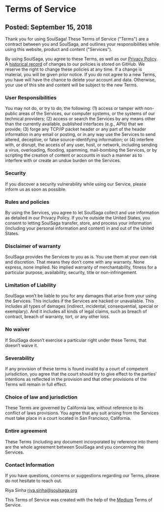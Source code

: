 # Terms of Service
## Posted: September 15, 2018
Thank you for using SoulSaga! These Terms of Service ("Terms") are a contract between you and SoulSaga, and outlines your responsibilities while using this website, product and content ("Services").

By using SoulSaga, you agree to these Terms, as well as our [Privacy Policy](https://soulsaga.org/privacy). A [historical record](https://github.com/riyavsinha/soulsaga-policy) of changes to our policies is stored on GitHub. We reserve the right to change these policies at any time. If a change is material, you will be given prior notice. If you do not agree to a new Terms, you have will have the chance to delete your account and data. Otherwise, your use of this site and content will be subject to the new Terms.

### User Responsibilities
You may not do, or try to do, the following: (1) access or tamper with non-public areas of the Services, our computer systems, or the systems of our technical providers; (2) access or search the Services by any means other than the currently available, published interfaces (e.g., APIs) that we provide; (3) forge any TCP/IP packet header or any part of the header information in any email or posting, or in any way use the Services to send altered, deceptive, or false source-identifying information; or (4) interfere with, or disrupt, the access of any user, host, or network, including sending a virus, overloading, flooding, spamming, mail-bombing the Services, or by scripting the creation of content or accounts in such a manner as to interfere with or create an undue burden on the Services.

### Security
If you discover a security vulnerability while using our Service, please inform us as soon as possible.

### Rules and policies
By using the Services, you agree to let SoulSaga collect and use information as detailed in our Privacy Policy. If you’re outside the United States, you consent to letting SoulSaga transfer, store, and process your information (including your personal information and content) in and out of the United States.

### Disclaimer of warranty
SoulSaga provides the Services to you as is. You use them at your own risk and discretion. That means they don’t come with any warranty. None express, none implied. No implied warranty of merchantability, fitness for a particular purpose, availability, security, title or non-infringement.

### Limitation of Liability
SoulSaga won’t be liable to you for any damages that arise from your using the Services. This includes if the Services are hacked or unavailable. This includes all types of damages (indirect, incidental, consequential, special or exemplary). And it includes all kinds of legal claims, such as breach of contract, breach of warranty, tort, or any other loss.

### No waiver
If SoulSaga doesn’t exercise a particular right under these Terms, that doesn’t waive it.

### Severability
If any provision of these terms is found invalid by a court of competent jurisdiction, you agree that the court should try to give effect to the parties’ intentions as reflected in the provision and that other provisions of the Terms will remain in full effect.

### Choice of law and jurisdiction
These Terms are governed by California law, without reference to its conflict of laws provisions. You agree that any suit arising from the Services must take place in a court located in San Francisco, California.

### Entire agreement
These Terms (including any document incorporated by reference into them) are the whole agreement between SoulSaga and you concerning the Services.

### Contact Information
If you have questions, concerns or suggestions regarding our Terms, please do not hesitate to reach out.

Riya Sinha
riya.sinha@soulsaga.org

This Terms of Service was created with the help of the [Medium](https://medium.com/policy/medium-terms-of-service-9db0094a1e0f) Terms of Service.
